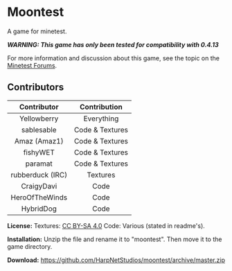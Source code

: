 # Moontest
A game for minetest.

***WARNING: This game has only been tested for compatibility with 0.4.13***

For more information and discussion about this game, see the topic on the [Minetest Forums](https://forum.minetest.net/viewtopic.php?f=9&t=5305).

## Contributors
| Contributor      | Contribution   |
|:----------------:|:--------------:|
| Yellowberry      | Everything     |
| sablesable       | Code & Textures|
| Amaz (Amaz1)     | Code & Textures|
| fishyWET         | Code & Textures|
| paramat          | Code & Textures|
| rubberduck (IRC) | Textures       |
| CraigyDavi       | Code           |
| HeroOfTheWinds   | Code           |
| HybridDog        | Code           |

**License:** Textures: [CC BY-SA 4.0](http://creativecommons.org/licenses/by-sa/4.0/) Code: Various (stated in readme's).

**Installation:** Unzip the file and rename it to "moontest". Then move it to the game directory.

**Download:** https://github.com/HarpNetStudios/moontest/archive/master.zip
